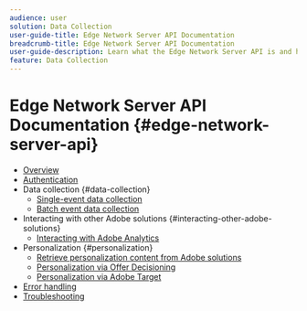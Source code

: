 ```yaml
---
audience: user
solution: Data Collection
user-guide-title: Edge Network Server API Documentation
breadcrumb-title: Edge Network Server API Documentation
user-guide-description: Learn what the Edge Network Server API is and how you can use it.
feature: Data Collection
---
```


# Edge Network Server API Documentation {#edge-network-server-api}


* [Overview](overview.md)
* [Authentication](authentication.md)
* Data collection {#data-collection}
  * [Single-event data collection](interactive-data-collection.md)
  * [Batch event data collection](non-interactive-data-collection.md)
* Interacting with other Adobe solutions {#interacting-other-adobe-solutions}
  * [Interacting with Adobe Analytics](interacting-adobe-analytics.md)
* Personalization {#personalization}
  * [Retrieve personalization content from Adobe solutions](personalization-overview.md)
  * [Personalization via Offer Decisioning](personalization-offer-decisioning.md)
  * [Personalization via Adobe Target](personalization-target.md)
* [Error handling](error-handling.md)
* [Troubleshooting](troubleshooting.md)